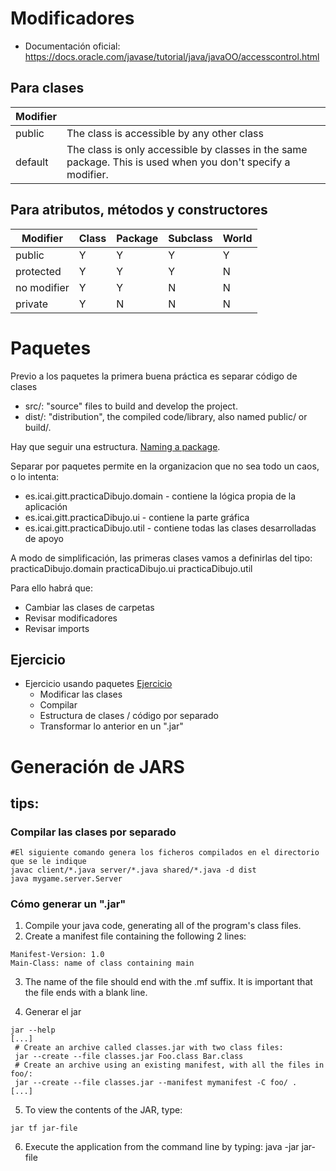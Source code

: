 # Modificadores
- Documentación oficial: https://docs.oracle.com/javase/tutorial/java/javaOO/accesscontrol.html

## Para clases
|Modifier||
|--------|------------------------------------------|
|public|The class is accessible by any other class|
|default|The class is only accessible by classes in the same package. This is used when you don't specify a modifier.|


## Para atributos, métodos y constructores
|Modifier|Class|Package|Subclass|World|
|--------|-----|-------|--------|-----|
|public|Y|Y|Y|Y|
|protected|Y|Y|Y|N|
|no modifier|Y|Y|N|N|
|private|Y|N|N|N|


# Paquetes
Previo a los paquetes la primera buena práctica es separar código de clases
- src/: "source" files to build and develop the project. 
- dist/: "distribution", the compiled code/library, also named public/ or build/.

Hay que seguir una estructura. [Naming a package](https://docs.oracle.com/javase/tutorial/java/package/namingpkgs.html). 

Separar por paquetes permite en la organizacion que no sea todo un caos, o lo intenta:
- es.icai.gitt.practicaDibujo.domain - contiene la lógica propia de la aplicación
- es.icai.gitt.practicaDibujo.ui - contiene la parte gráfica
- es.icai.gitt.practicaDibujo.util - contiene todas las clases desarrolladas de apoyo

A modo de simplificación, las primeras clases vamos a definirlas del tipo:
practicaDibujo.domain
practicaDibujo.ui
practicaDibujo.util

Para ello habrá que:
- Cambiar las clases de carpetas
- Revisar modificadores
- Revisar imports

## Ejercicio
- Ejercicio usando paquetes [Ejercicio](https://docs.oracle.com/javase/tutorial/java/package/QandE/packages-questions.html)
    - Modificar las clases
    - Compilar
    - Estructura de clases / código por separado
    - Transformar lo anterior en un ".jar"


# Generación de JARS
## tips:
### Compilar las clases por separado
```console
#El siguiente comando genera los ficheros compilados en el directorio que se le indique
javac client/*.java server/*.java shared/*.java -d dist
java mygame.server.Server
```

### Cómo generar un ".jar"
1. Compile your java code, generating all of the program's class files.
2. Create a manifest file containing the following 2 lines:
```
Manifest-Version: 1.0
Main-Class: name of class containing main
```
3. The name of the file should end with the .mf suffix. It is important that the file ends with a blank line.

4. Generar el jar
```
jar --help
[...]
 # Create an archive called classes.jar with two class files:
 jar --create --file classes.jar Foo.class Bar.class
 # Create an archive using an existing manifest, with all the files in foo/:
 jar --create --file classes.jar --manifest mymanifest -C foo/ .
[...]

```
5. To view the contents of the JAR, type:
```
jar tf jar-file
```
6. Execute the application from the command line by typing:
java -jar jar-file
